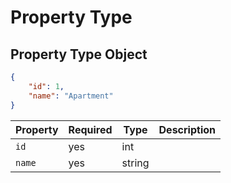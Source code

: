 # Property Type

## Property Type Object

```json
{
    "id": 1,
    "name": "Apartment"
}
```

Property | Required | Type | Description
-------- | -------- | ---- | ----------- 
`id` | yes | int | 
`name` | yes | string | 